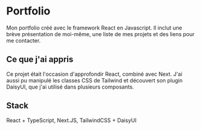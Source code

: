 
# Portfolio

Mon portfolio créé avec le framework React en Javascript. Il inclut une brève présentation de moi-même, une liste de mes projets et des liens pour me contacter.


## Ce que j'ai appris

Ce projet était l'occasion d'approfondir React, combiné avec Next. J'ai aussi pu manipulé les classes CSS de Tailwind et découvert son plugin DaisyUI, que j'ai utilisé dans plusieurs composants.


## Stack

React + TypeScript, Next.JS, TailwindCSS + DaisyUI


